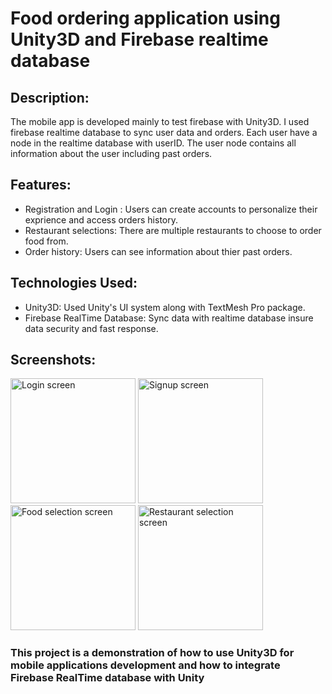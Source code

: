 # Food ordering application using Unity3D and Firebase realtime database

## Description:

The mobile app is developed mainly to test firebase with Unity3D. I used firebase realtime database to sync user data
and orders. Each user have a node in the realtime database with userID. The user node contains all information about the user
including past orders.

## Features:

* Registration and Login : Users can create accounts to personalize their exprience and access orders history.
* Restaurant selections: There are multiple restaurants to choose to order food from.
* Order history: Users can see information about thier past orders.

## Technologies Used:

* Unity3D: Used Unity's UI system along with TextMesh Pro package.
* Firebase RealTime Database: Sync data with realtime database insure data security and fast response.

## Screenshots:

<img width="200" alt="Login screen" src="https://github.com/user-attachments/assets/c13abd01-9b2f-4731-8ed0-b10a95d4a69a">
<img width="200" alt="Signup screen" src="https://github.com/user-attachments/assets/34e6d4e8-be39-4f66-8670-d930241a74d1">
<img width="200" alt="Food selection screen" src="https://github.com/user-attachments/assets/864007b0-c856-4d94-aad8-39be9eb5228a">
<img width="200" alt="Restaurant selection screen" src="https://github.com/user-attachments/assets/a7ea39c8-1dc5-471e-be94-635650f388f0">

### This project is a demonstration of how to use Unity3D for mobile applications development and how to integrate Firebase RealTime database with Unity
